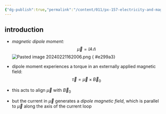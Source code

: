 ```yaml
---
{"dg-publish":true,"permalink":"/content/011/px-157-electricity-and-magnetism/px-157-c-magnetic-fields/px-157-c9-magnetic-dipole-moment/","noteIcon":"1","created":"2024-10-01T18:27:10.211+01:00","updated":"2024-11-26T20:10:04.653+00:00"}
---
```


## introduction
- *magnetic dipole moment:*
$$
\vec\mu = IA\,\hat n
$$
![Pasted image 20240221162006.png](/img/user/pics/Pasted%20image%2020240221162006.png)
{ #e299a3}

- dipole moment experiences a torque in an externally applied magnetic field:
$$
\vec \tau = \vec \mu \times \vec B_{0}
$$
- this acts to align $\vec\mu$ with $\vec B_{0}$
- but the current in $\vec\mu$ generates a *dipole magnetic field*, which is parallel to $\vec\mu$ along the axis of the current loop
